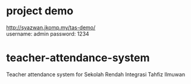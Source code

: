# project demo
http://syazwan.jkomp.my/tas-demo/
<br />
username: admin
password: 1234

# teacher-attendance-system
Teacher attendance system for Sekolah Rendah Integrasi Tahfiz Ilmuwan
